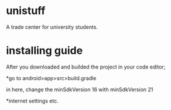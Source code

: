 # unistuff

A trade center for university students.

# installing guide

After you downloaded and builded the project in your code editor; 

*go to android>app>src>build.gradle

in here, change the minSdkVersion 16 with minSdkVersion 21

*internet settings etc.